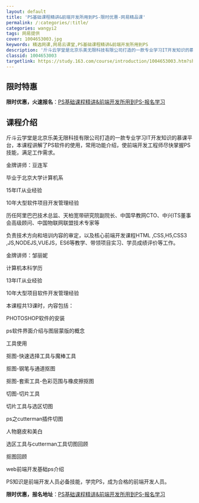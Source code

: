 ```yaml
---
layout: default
title: 'PS基础课程精讲&前端开发所用到PS-限时优惠-网易精品课'
permalink: /:categories/:title/
categories: wangyi2
tags: 网易提供
cover: 1004653003.jpg
keywords: 精选网课,网易云课堂,PS基础课程精讲&前端开发所用到PS
description: '斤斗云学堂是北京乐美无限科技有限公司打造的一款专业学习IT开发知识的慕课平台，本课程讲解了PS软件的使用，常用功能介绍，'
classid: 1004653003
targetlink: https://study.163.com/course/introduction/1004653003.htm?share=1&shareId=1025206652&utm_campaign=share&utm_medium=iphoneShare&utm_source=&utm_u=1025206652
---
```


## 限时特惠

**限时优惠，火速报名**：[PS基础课程精讲&前端开发所用到PS-报名学习](https://study.163.com/course/introduction/1004653003.htm?share=1&shareId=1025206652&utm_campaign=share&utm_medium=iphoneShare&utm_source=&utm_u=1025206652)

## 课程介绍

斤斗云学堂是北京乐美无限科技有限公司打造的一款专业学习IT开发知识的慕课平台，本课程讲解了PS软件的使用，常用功能介绍，使前端开发工程师尽快掌握PS技能，满足工作需求。

金牌讲师：豆连军​   

毕业于北京大学计算机系   

15年IT从业经验   

10年大型软件项目开发管理经验   

历任阿里巴巴技术总监、天柏宽带研究院副院长、中国早教网CTO、中兴ITS董事会高级顾问、中国物联网联盟技术专家等   

负责技术方向和培训内容的审定，以及核心前端开发课程HTML ,CSS,H5,CSS3 ,JS,NODEJS,VUEJS，ES6等教学、带领项目实习、学员成绩评价等工作。 

金牌讲师：邹丽妮 

计算机本科学历 

13年IT从业经验 

10年大型项目软件开发管理经验 

本课程共13课时，内容包括：

PHOTOSHOP软件的安装

ps软件界面介绍与图层蒙版的概念

工具使用

抠图-快速选择工具与魔棒工具

抠图-钢笔与通道抠图

抠图-套索工具-色彩范围与橡皮擦抠图

切图-切片工具

切片工具与选区切图

ps之cutterman插件切图

人物磨皮和美白

选区工具与cutterman工具切图回顾

抠图回顾

web前端开发基础ps介绍

PS知识是前端开发人员必备技能，学完PS，成为合格的前端开发人员。

**限时优惠，报名地址**：[PS基础课程精讲&前端开发所用到PS-报名学习](https://study.163.com/course/introduction/1004653003.htm?share=1&shareId=1025206652&utm_campaign=share&utm_medium=iphoneShare&utm_source=&utm_u=1025206652)


